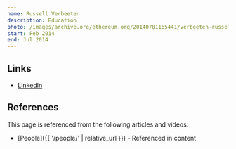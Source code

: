 ```yaml
---
name: Russell Verbeeten
description: Education
photo: /images/archive.org/ethereum.org/20140701165441/verbeeten-russell.jpg
start: Feb 2014
end: Jul 2014
---
```


## Links
- [LinkedIn](https://www.linkedin.com/in/russellverbeeten/)

## References

This page is referenced from the following articles and videos:

- [People]({{ '/people/' | relative_url }}) - Referenced in content